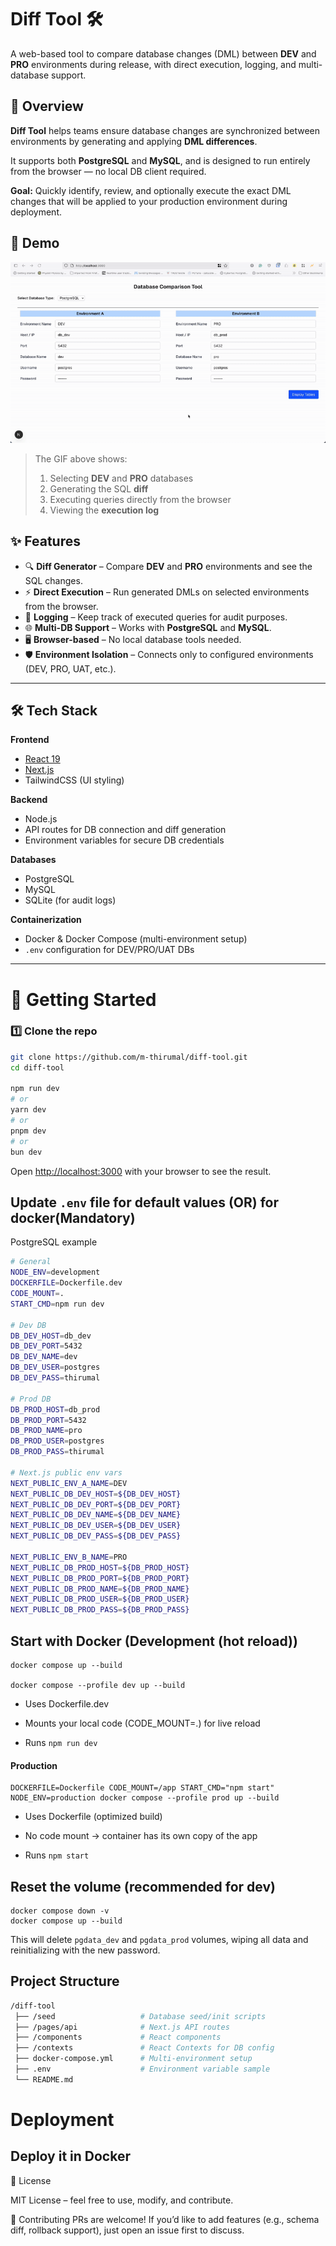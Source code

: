 # Diff Tool 🛠️

A web-based tool to compare database changes (DML) between **DEV** and **PRO** environments during release, with direct execution, logging, and multi-database support.


## 📌 Overview

**Diff Tool** helps teams ensure database changes are synchronized between environments by generating and applying **DML differences**. 

It supports both **PostgreSQL** and **MySQL**, and is designed to run entirely from the browser — no local DB client required.

**Goal:** Quickly identify, review, and optionally execute the exact DML changes that will be applied to your production environment during deployment.


## 🎥 Demo

![Diff Tool Demo](docs/demo.gif)

> The GIF above shows:
> 1. Selecting **DEV** and **PRO** databases
> 2. Generating the SQL **diff**
> 3. Executing queries directly from the browser
> 4. Viewing the **execution log**


## ✨ Features
- 🔍 **Diff Generator** – Compare **DEV** and **PRO** environments and see the SQL changes.
- ⚡ **Direct Execution** – Run generated DMLs on selected environments from the browser.
- 📝 **Logging** – Keep track of executed queries for audit purposes.
- 🌐 **Multi-DB Support** – Works with **PostgreSQL** and **MySQL**.
- 🖥 **Browser-based** – No local database tools needed.
- 🛡 **Environment Isolation** – Connects only to configured environments (DEV, PRO, UAT, etc.).

---

## 🛠 Tech Stack
**Frontend**
- [React 19](https://react.dev/)
- [Next.js](https://nextjs.org/)
- TailwindCSS (UI styling)

**Backend**
- Node.js
- API routes for DB connection and diff generation
- Environment variables for secure DB credentials

**Databases**
- PostgreSQL
- MySQL
- SQLite (for audit logs)

**Containerization**
- Docker & Docker Compose (multi-environment setup)
- `.env` configuration for DEV/PRO/UAT DBs

---

# 🚀 Getting Started

### 1️⃣ Clone the repo
```bash
git clone https://github.com/m-thirumal/diff-tool.git
cd diff-tool

npm run dev
# or
yarn dev
# or
pnpm dev
# or
bun dev
```

Open [http://localhost:3000](http://localhost:3000) with your browser to see the result.

## Update `.env` file for default values (OR) for docker(Mandatory)
PostgreSQL example
```bash
# General
NODE_ENV=development
DOCKERFILE=Dockerfile.dev
CODE_MOUNT=.
START_CMD=npm run dev

# Dev DB
DB_DEV_HOST=db_dev
DB_DEV_PORT=5432
DB_DEV_NAME=dev
DB_DEV_USER=postgres
DB_DEV_PASS=thirumal

# Prod DB
DB_PROD_HOST=db_prod
DB_PROD_PORT=5432
DB_PROD_NAME=pro
DB_PROD_USER=postgres
DB_PROD_PASS=thirumal

# Next.js public env vars
NEXT_PUBLIC_ENV_A_NAME=DEV
NEXT_PUBLIC_DB_DEV_HOST=${DB_DEV_HOST}
NEXT_PUBLIC_DB_DEV_PORT=${DB_DEV_PORT}
NEXT_PUBLIC_DB_DEV_NAME=${DB_DEV_NAME}
NEXT_PUBLIC_DB_DEV_USER=${DB_DEV_USER}
NEXT_PUBLIC_DB_DEV_PASS=${DB_DEV_PASS}

NEXT_PUBLIC_ENV_B_NAME=PRO
NEXT_PUBLIC_DB_PROD_HOST=${DB_PROD_HOST}
NEXT_PUBLIC_DB_PROD_PORT=${DB_PROD_PORT}
NEXT_PUBLIC_DB_PROD_NAME=${DB_PROD_NAME}
NEXT_PUBLIC_DB_PROD_USER=${DB_PROD_USER}
NEXT_PUBLIC_DB_PROD_PASS=${DB_PROD_PASS}
```

## Start with Docker (Development (hot reload))
```
docker compose up --build

docker compose --profile dev up --build
```

* Uses Dockerfile.dev

* Mounts your local code (CODE_MOUNT=.) for live reload

* Runs `npm run dev`

#### Production
```
DOCKERFILE=Dockerfile CODE_MOUNT=/app START_CMD="npm start" NODE_ENV=production docker compose --profile prod up --build
```

* Uses Dockerfile (optimized build)

* No code mount → container has its own copy of the app

* Runs `npm start`

## Reset the volume (recommended for dev)

```
docker compose down -v
docker compose up --build
```

This will delete `pgdata_dev` and `pgdata_prod` volumes, wiping all data and reinitializing with the new password.

## Project Structure

```bash
/diff-tool
 ├── /seed                   # Database seed/init scripts
 ├── /pages/api              # Next.js API routes
 ├── /components             # React components
 ├── /contexts               # React Contexts for DB config
 ├── docker-compose.yml      # Multi-environment setup
 ├── .env                    # Environment variable sample
 └── README.md
```

# Deployment


## Deploy it in Docker


📜 License

MIT License – feel free to use, modify, and contribute.

🤝 Contributing
PRs are welcome!
If you’d like to add features (e.g., schema diff, rollback support), just open an issue first to discuss.

